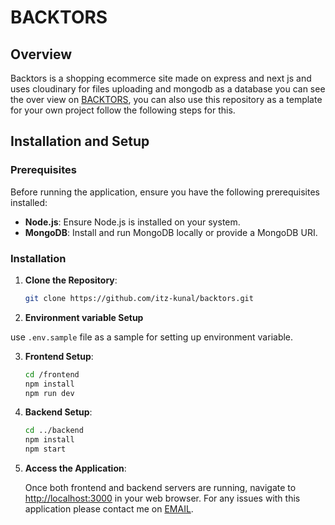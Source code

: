 # BACKTORS

## Overview

Backtors is a shopping ecommerce site made on express and next js and uses cloudinary for files uploading and mongodb as a database you can see the over
view on [BACKTORS](https://backtors.example.com), you can also use this repository as a template for your own project follow the following steps for this.

## Installation and Setup

### Prerequisites

Before running the application, ensure you have the following prerequisites installed:

- **Node.js**: Ensure Node.js is installed on your system.
- **MongoDB**: Install and run MongoDB locally or provide a MongoDB URI.

### Installation

1. **Clone the Repository**:

    ```bash
    git clone https://github.com/itz-kunal/backtors.git
    ```
2. **Environment variable Setup**

use `.env.sample` file as a sample for setting up environment variable.

3. **Frontend Setup**:

    ```bash
    cd /frontend
    npm install
    npm run dev
    ```

4. **Backend Setup**:

    ```bash
    cd ../backend
    npm install
    npm start
    ```

5. **Access the Application**:

    Once both frontend and backend servers are running, navigate to [http://localhost:3000](http://localhost:3000) in your web browser. For any issues with this application please contact me on [EMAIL](mailto:kunal.wd067@gmail.com).

